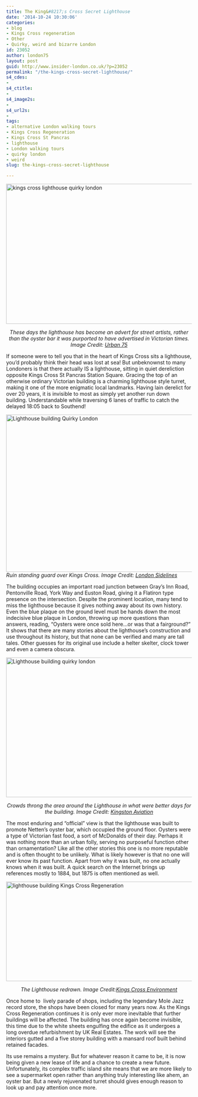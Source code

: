 ```yaml
---
title: The King&#8217;s Cross Secret Lighthouse
date: '2014-10-24 10:30:06'
categories:
- blog
- Kings Cross regeneration
- Other
- Quirky, weird and bizarre London
id: 23052
author: london75
layout: post
guid: http://www.insider-london.co.uk/?p=23052
permalink: "/the-kings-cross-secret-lighthouse/"
s4_cdes:
- 
s4_ctitle:
- 
s4_image2s:
- 
s4_url2s:
- 
tags:
- alternative London walking tours
- Kings Cross Regeneration
- Kings Cross St Pancras
- lighthouse
- London walking tours
- quirky london
- weird
slug: the-kings-cross-secret-lighthouse

---
```

<img class="aligncenter size-full wp-image-23061" src="http://www.insider-london.co.uk/wp-content/uploads/2014/10/kings-cross-lighthouse-01.jpg" alt="kings cross lighthouse quirky london" width="569" height="380" />

<p style="text-align: center;">
  <em>These days the lighthouse has become an advert for street artists, rather than the oyster bar it was purported to have advertised in Victorian times. Image Credit: <a href="http://www.urban75.org/blog/kings-cross-lighthouse-continues-to-rot-away/">Urban 75</a></em>
</p>

<p style="text-align: left;">
  If someone were to tell you that in the heart of Kings Cross sits a lighthouse, you’d probably think their head was lost at sea! But unbeknownst to many Londoners is that there actually IS a lighthouse, sitting in quiet dereliction opposite Kings Cross St Pancras Station Square. Gracing the top of an otherwise ordinary Victorian building is a charming lighthouse style turret, making it one of the more enigmatic local landmarks. Having lain derelict for over 20 years, it is invisible to most as simply yet another run down building. Understandable while traversing 6 lanes of traffic to catch the delayed 18:05 back to Southend!
</p>

<p style="text-align: left;">
  <img class="aligncenter size-full wp-image-23056" src="http://www.insider-london.co.uk/wp-content/uploads/2014/10/Pentonville-015a.jpg" alt="Lighthouse building Quirky London" width="569" height="427" /><br /> <em>Ruin standing guard over Kings Cross. Image Credit: <a href="http://londonsidelines.blogspot.co.uk/2011/06/decaying-landmark-at-kings-cross.html">London Sidelines</a></em>
</p>

The building occupies an important road junction between Gray’s Inn Road, Pentonville Road, York Way and Euston Road, giving it a Flatiron type presence on the intersection. Despite the prominent location, many tend to miss the lighthouse because it gives nothing away about its own history. Even the blue plaque on the ground level must be hands down the most indecisive blue plaque in London, throwing up more questions than answers, reading, “Oysters were once sold here…or was that a fairground?” It shows that there are many stories about the lighthouse’s construction and use throughout its history, but that none can be verified and many are tall tales. Other guesses for its original use include a helter skelter, clock tower and even a camera obscura.

<img class="aligncenter size-full wp-image-23057" src="http://www.insider-london.co.uk/wp-content/uploads/2014/10/Crowd-outside-Kings-Cross-S.jpg" alt="Lighthouse building quirky london " width="569" height="379" />

<p style="text-align: center;">
  <em>Crowds throng the area around the Lighthouse in what were better days for the building. Image Credit: <a href="http://www.kingstonaviation.org/resources/from-the-surrey-comet/1919---atlantic-crossing-attempt.html">Kingston Aviation</a></em>
</p>

The most enduring and “official” view is that the lighthouse was built to promote Netten’s oyster bar, which occupied the ground floor. Oysters were a type of Victorian fast food, a sort of McDonalds of their day. Perhaps it was nothing more than an urban folly, serving no purposeful function other than ornamentation? Like all the other stories this one is no more reputable and is often thought to be unlikely. What is likely however is that no one will ever know its past function. Apart from why it was built, no one actually knows when it was built. A quick search on the Internet brings up references mostly to 1884, but 1875 is often mentioned as well.

<img class="aligncenter size-full wp-image-23058" src="http://www.insider-london.co.uk/wp-content/uploads/2014/10/lighthouse-building-proposal.jpg" alt="lighthouse building Kings Cross Regeneration " width="569" height="270" />

<p style="text-align: center;">
  <em>The Lighthouse redrawn. Image Credit:<a href="http://kingscrossenvironment.com/2013/08/08/kings-cross-lighthouse-building-refurbishment-begins-to-gear-up/">Kings Cross Environment</a></em>
</p>

Once home to  lively parade of shops, including the legendary Mole Jazz record store, the shops have been closed for many years now. As the Kings Cross Regeneration continues it is only ever more inevitable that further buildings will be affected. The building has once again become invisible, this time due to the white sheets engulfing the edifice as it undergoes a long overdue refurbishment by UK Real Estates. The work will see the interiors gutted and a five storey building with a mansard roof built behind retained facades.

Its use remains a mystery. But for whatever reason it came to be, it is now being given a new lease of life and a chance to create a new future. Unfortunately, its complex traffic island site means that we are more likely to see a supermarket open rather than anything truly interesting like ahem, an oyster bar. But a newly rejuvenated turret should gives enough reason to look up and pay attention once more.